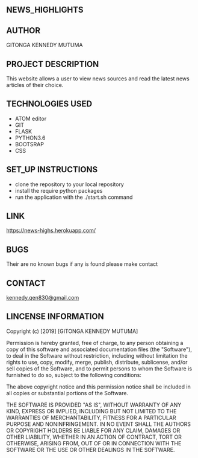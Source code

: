 ## NEWS_HIGHLIGHTS
## AUTHOR
GITONGA KENNEDY MUTUMA
## PROJECT DESCRIPTION
This website allows a user to view news sources and read the latest news articles of their choice.
## TECHNOLOGIES USED
 * ATOM editor
 * GIT
 * FLASK
 * PYTHON3.6
 * BOOTSRAP
 * CSS
 ## SET_UP INSTRUCTIONS
* clone the repository to your local repository
* install the require python packages
* run the application with the ./start.sh command

## LINK
https://news-highs.herokuapp.com/
## BUGS
Their are no known bugs if any is found please make contact
## CONTACT
kennedy.qen830@gmail.com

## LINCENSE INFORMATION

Copyright (c) [2019] [GITONGA KENNEDY MUTUMA]

Permission is hereby granted, free of charge, to any person obtaining a copy of this software and associated documentation files (the "Software"), to deal in the Software without restriction, including without limitation the rights to use, copy, modify, merge, publish, distribute, sublicense, and/or sell copies of the Software, and to permit persons to whom the Software is furnished to do so, subject to the following conditions:

The above copyright notice and this permission notice shall be included in all copies or substantial portions of the Software.

THE SOFTWARE IS PROVIDED "AS IS", WITHOUT WARRANTY OF ANY KIND, EXPRESS OR IMPLIED, INCLUDING BUT NOT LIMITED TO THE WARRANTIES OF MERCHANTABILITY, FITNESS FOR A PARTICULAR PURPOSE AND NONINFRINGEMENT. IN NO EVENT SHALL THE AUTHORS OR COPYRIGHT HOLDERS BE LIABLE FOR ANY CLAIM, DAMAGES OR OTHER LIABILITY, WHETHER IN AN ACTION OF CONTRACT, TORT OR OTHERWISE, ARISING FROM, OUT OF OR IN CONNECTION WITH THE SOFTWARE OR THE USE OR OTHER DEALINGS IN THE SOFTWARE.
